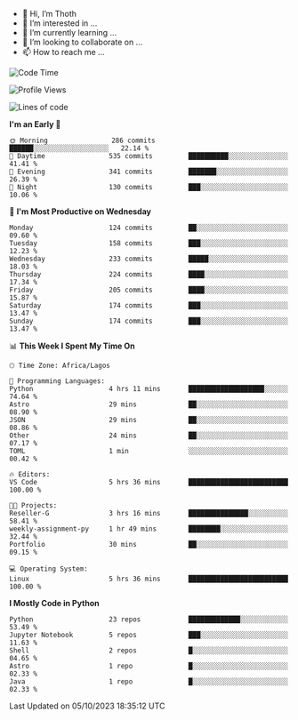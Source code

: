 <!---
thoth2357/thoth2357 is a ✨ special ✨ repository because its `README.md` (this file) appears on your GitHub profile.
You can click the Preview link to take a look at your changes.
--->

- 👋 Hi, I’m Thoth
- 👀 I’m interested in ...
- 🌱 I’m currently learning ...
- 💞️ I’m looking to collaborate on ...
- 📫 How to reach me ...




<!--START_SECTION:waka-->
![Code Time](http://img.shields.io/badge/Code%20Time-2%2C294%20hrs%2055%20mins-blue)

![Profile Views](http://img.shields.io/badge/Profile%20Views-0-blue)

![Lines of code](https://img.shields.io/badge/From%20Hello%20World%20I%27ve%20Written-30.1%20million%20lines%20of%20code-blue)

**I'm an Early 🐤** 

```text
🌞 Morning                286 commits         ██████░░░░░░░░░░░░░░░░░░░   22.14 % 
🌆 Daytime                535 commits         ██████████░░░░░░░░░░░░░░░   41.41 % 
🌃 Evening                341 commits         ███████░░░░░░░░░░░░░░░░░░   26.39 % 
🌙 Night                  130 commits         ███░░░░░░░░░░░░░░░░░░░░░░   10.06 % 
```
📅 **I'm Most Productive on Wednesday** 

```text
Monday                   124 commits         ██░░░░░░░░░░░░░░░░░░░░░░░   09.60 % 
Tuesday                  158 commits         ███░░░░░░░░░░░░░░░░░░░░░░   12.23 % 
Wednesday                233 commits         █████░░░░░░░░░░░░░░░░░░░░   18.03 % 
Thursday                 224 commits         ████░░░░░░░░░░░░░░░░░░░░░   17.34 % 
Friday                   205 commits         ████░░░░░░░░░░░░░░░░░░░░░   15.87 % 
Saturday                 174 commits         ███░░░░░░░░░░░░░░░░░░░░░░   13.47 % 
Sunday                   174 commits         ███░░░░░░░░░░░░░░░░░░░░░░   13.47 % 
```


📊 **This Week I Spent My Time On** 

```text
🕑︎ Time Zone: Africa/Lagos

💬 Programming Languages: 
Python                   4 hrs 11 mins       ███████████████████░░░░░░   74.64 % 
Astro                    29 mins             ██░░░░░░░░░░░░░░░░░░░░░░░   08.90 % 
JSON                     29 mins             ██░░░░░░░░░░░░░░░░░░░░░░░   08.86 % 
Other                    24 mins             ██░░░░░░░░░░░░░░░░░░░░░░░   07.17 % 
TOML                     1 min               ░░░░░░░░░░░░░░░░░░░░░░░░░   00.42 % 

🔥 Editors: 
VS Code                  5 hrs 36 mins       █████████████████████████   100.00 % 

🐱‍💻 Projects: 
Reseller-G               3 hrs 16 mins       ███████████████░░░░░░░░░░   58.41 % 
weekly-assignment-py     1 hr 49 mins        ████████░░░░░░░░░░░░░░░░░   32.44 % 
Portfolio                30 mins             ██░░░░░░░░░░░░░░░░░░░░░░░   09.15 % 

💻 Operating System: 
Linux                    5 hrs 36 mins       █████████████████████████   100.00 % 
```

**I Mostly Code in Python** 

```text
Python                   23 repos            █████████████░░░░░░░░░░░░   53.49 % 
Jupyter Notebook         5 repos             ███░░░░░░░░░░░░░░░░░░░░░░   11.63 % 
Shell                    2 repos             █░░░░░░░░░░░░░░░░░░░░░░░░   04.65 % 
Astro                    1 repo              █░░░░░░░░░░░░░░░░░░░░░░░░   02.33 % 
Java                     1 repo              █░░░░░░░░░░░░░░░░░░░░░░░░   02.33 % 
```




 Last Updated on 05/10/2023 18:35:12 UTC
<!--END_SECTION:waka-->
<!--![](http://github-profile-summary-cards.vercel.app/api/cards/profile-details?username=thoth2357&theme=2077)

![](http://github-profile-summary-cards.vercel.app/api/cards/stats?username=thoth2357&theme=2077)![](http://github-profile-summary-cards.vercel.app/api/cards/productive-time?username=thoth2357&theme=2077&utcOffset=8) -->
